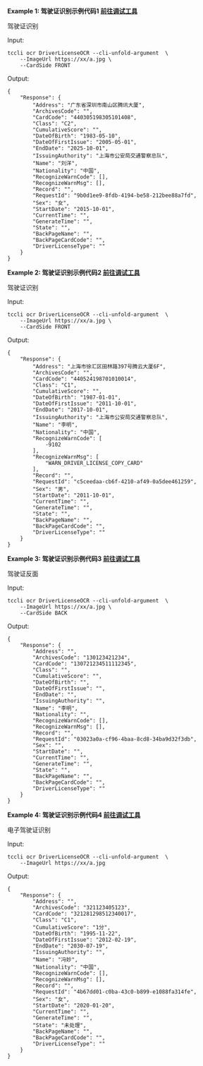 **Example 1: 驾驶证识别示例代码1    [前往调试工具](https://console.cloud.tencent.com/api/explorer?Product=ocr&Version=2018-11-19&Action=DriverLicenseOCR)**

驾驶证识别

Input: 

```
tccli ocr DriverLicenseOCR --cli-unfold-argument  \
    --ImageUrl https://xx/a.jpg \
    --CardSide FRONT
```

Output: 
```
{
    "Response": {
        "Address": "广东省深圳市南山区腾讯大厦",
        "ArchivesCode": "",
        "CardCode": "440305198305101408",
        "Class": "C2",
        "CumulativeScore": "",
        "DateOfBirth": "1983-05-10",
        "DateOfFirstIssue": "2005-05-01",
        "EndDate": "2025-10-01",
        "IssuingAuthority": "上海市公安局交通警察总队",
        "Name": "刘洋",
        "Nationality": "中国",
        "RecognizeWarnCode": [],
        "RecognizeWarnMsg": [],
        "Record": "",
        "RequestId": "9b0d1ee9-8fdb-4194-be58-212bee88a7fd",
        "Sex": "女",
        "StartDate": "2015-10-01",
        "CurrentTime": "",
        "GenerateTime": "",
        "State": "",
        "BackPageName": "",
        "BackPageCardCode": "",
        "DriverLicenseType": ""
    }
}
```

**Example 2: 驾驶证识别示例代码2    [前往调试工具](https://console.cloud.tencent.com/api/explorer?Product=ocr&Version=2018-11-19&Action=DriverLicenseOCR)**

驾驶证识别

Input: 

```
tccli ocr DriverLicenseOCR --cli-unfold-argument  \
    --ImageUrl https://xx/a.jpg \
    --CardSide FRONT
```

Output: 
```
{
    "Response": {
        "Address": "上海市徐汇区田林路397号腾云大厦6F",
        "ArchivesCode": "",
        "CardCode": "440524198701010014",
        "Class": "C1",
        "CumulativeScore": "",
        "DateOfBirth": "1987-01-01",
        "DateOfFirstIssue": "2011-10-01",
        "EndDate": "2017-10-01",
        "IssuingAuthority": "上海市公安局交通警察总队",
        "Name": "李明",
        "Nationality": "中国",
        "RecognizeWarnCode": [
            -9102
        ],
        "RecognizeWarnMsg": [
            "WARN_DRIVER_LICENSE_COPY_CARD"
        ],
        "Record": "",
        "RequestId": "c5ceedaa-cb6f-4210-af49-0a5dee461259",
        "Sex": "男",
        "StartDate": "2011-10-01",
        "CurrentTime": "",
        "GenerateTime": "",
        "State": "",
        "BackPageName": "",
        "BackPageCardCode": "",
        "DriverLicenseType": ""
    }
}
```

**Example 3: 驾驶证识别示例代码3    [前往调试工具](https://console.cloud.tencent.com/api/explorer?Product=ocr&Version=2018-11-19&Action=DriverLicenseOCR)**

驾驶证反面

Input: 

```
tccli ocr DriverLicenseOCR --cli-unfold-argument  \
    --ImageUrl https://xx/a.jpg \
    --CardSide BACK
```

Output: 
```
{
    "Response": {
        "Address": "",
        "ArchivesCode": "130123421234",
        "CardCode": "130721234511112345",
        "Class": "",
        "CumulativeScore": "",
        "DateOfBirth": "",
        "DateOfFirstIssue": "",
        "EndDate": "",
        "IssuingAuthority": "",
        "Name": "李明",
        "Nationality": "",
        "RecognizeWarnCode": [],
        "RecognizeWarnMsg": [],
        "Record": "",
        "RequestId": "03023a0a-cf96-4baa-8cd8-34ba9d32f3db",
        "Sex": "",
        "StartDate": "",
        "CurrentTime": "",
        "GenerateTime": "",
        "State": "",
        "BackPageName": "",
        "BackPageCardCode": "",
        "DriverLicenseType": ""
    }
}
```

**Example 4: 驾驶证识别示例代码4    [前往调试工具](https://console.cloud.tencent.com/api/explorer?Product=ocr&Version=2018-11-19&Action=DriverLicenseOCR)**

电子驾驶证识别

Input: 

```
tccli ocr DriverLicenseOCR --cli-unfold-argument  \
    --ImageUrl https://xx/a.jpg
```

Output: 
```
{
    "Response": {
        "Address": "",
        "ArchivesCode": "321123405123",
        "CardCode": "321281298512340017",
        "Class": "C1",
        "CumulativeScore": "1分",
        "DateOfBirth": "1995-11-22",
        "DateOfFirstIssue": "2012-02-19",
        "EndDate": "2030-07-19",
        "IssuingAuthority": "",
        "Name": "冯妙",
        "Nationality": "中国",
        "RecognizeWarnCode": [],
        "RecognizeWarnMsg": [],
        "Record": "",
        "RequestId": "4b67dd01-c0ba-43c0-b899-e1088fa314fe",
        "Sex": "女",
        "StartDate": "2020-01-20",
        "CurrentTime": "",
        "GenerateTime": "",
        "State": "未处理",
        "BackPageName": "",
        "BackPageCardCode": "",
        "DriverLicenseType": ""
    }
}
```

